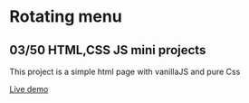 # Rotating menu

## 03/50 HTML,CSS JS mini projects

This project is a simple html page with vanillaJS and pure Css


[Live demo](https://alvaroddg86.github.io/rotating-menu/)